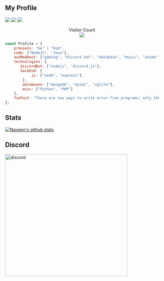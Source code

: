 ## My Profile
[![](https://img.shields.io/badge/___Facebook-ltin.dev-0458FB?style=for-the-badge&logo=facebook)](https://discord.com)
[![](https://img.shields.io/badge/__Discord-CCS__LT%239103-0147FB?style=for-the-badge&logo=discord)](https://discord.com)
[![](https://img.shields.io/badge/__Gmail-ngolamtinzk@gmail.com-FB5A00?style=for-the-badge&logo=gmail)](https://mail.google.com/mail/u/0/?tab=km#inbox)

<p align="center"> 
  Visitor Count<br>
  <img src="https://profile-counter.glitch.me/ccs-lt/count.svg" />
</p>



```javascript
const Profile = {
    pronouns: "He" | "Him",
    code: ["NodeJS", "Java"],
    askMeAbout: ["gaming", "discord bot", "database", "music", "anime"],
    technologies: {
       discordBot: ["nodejs", "discord.js"],
       backEnd: {
            js: ["node", "express"],
        },
        databases: ["mongodb", "mysql", "sqlite"],
        misc: ["Python", "PHP"]
    },
    funFact: "There are two ways to write error-free programs; only the third one works"
};
```

## Stats
[![Naveen's github stats](https://github-readme-stats.vercel.app/api?username=ccs-lt&show_icons=true&theme=cobalt&count_private=true&hide=["contribs","issues"])](https://github.com/ccs-lt)

## Discord
<img align="center" width="400" alt="discord" src="https://lanyard.cnrad.dev/api/459968756416905216?theme=dark&bg=25b2a6&idleMessage=Làm gì đấy?">

